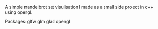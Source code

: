 A simple mandelbrot set visulisation I made as a small side project in c++ using opengl.

Packages:
glfw
glm
glad
opengl
